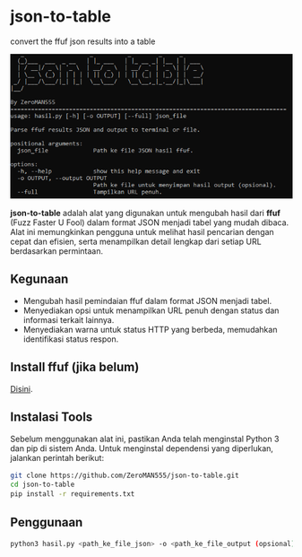 # json-to-table
convert the ffuf json results into a table

![ss](images/screenshot.png)

**json-to-table** adalah alat yang digunakan untuk mengubah hasil dari **ffuf** (Fuzz Faster U Fool) dalam format JSON menjadi tabel yang mudah dibaca. Alat ini memungkinkan pengguna untuk melihat hasil pencarian dengan cepat dan efisien, serta menampilkan detail lengkap dari setiap URL berdasarkan permintaan.

## Kegunaan

- Mengubah hasil pemindaian ffuf dalam format JSON menjadi tabel.
- Menyediakan opsi untuk menampilkan URL penuh dengan status dan informasi terkait lainnya.
- Menyediakan warna untuk status HTTP yang berbeda, memudahkan identifikasi status respon.

## Install ffuf (jika belum)
[Disini](https://github.com/ffuf/ffuf).

## Instalasi Tools

Sebelum menggunakan alat ini, pastikan Anda telah menginstal Python 3 dan pip di sistem Anda. Untuk menginstal dependensi yang diperlukan, jalankan perintah berikut:

```bash
git clone https://github.com/ZeroMAN555/json-to-table.git
cd json-to-table
pip install -r requirements.txt
```
## Penggunaan 

```bash
python3 hasil.py <path_ke_file_json> -o <path_ke_file_output (opsional)> [--full (opsional)]
```

